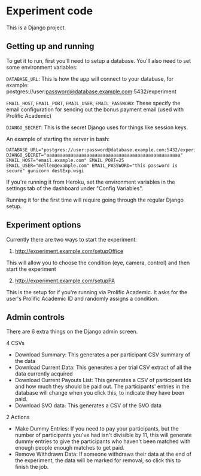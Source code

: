 # Experiment code

This is a Django project.

## Getting up and running

To get it to run, first you'll need to setup a database. You'll also need to set some environment variables:

`DATABASE_URL`: This is how the app will connect to your database, for example: postgres://user:password@database.example.com:5432/experiment

`EMAIL_HOST`, `EMAIL_PORT`, `EMAIL_USER`, `EMAIL_PASSWORD`: These specify the email configuration for sending out the bonus payment email (used with Prolific Academic)

`DJANGO_SECRET`: This is the secret Django uses for things like session keys.

An example of starting the server in bash:

    DATABASE_URL="postgres://user:password@database.example.com:5432/experiment" DJANGO_SECRET="aaaaaaaaaaaaaaaaaaaaaaaaaaaaaaaaaaaaaaaaaaaaaaaaaa" EMAIL_HOST="email.example.com" EMAIL_PORT=25 EMAIL_USER="mellen@example.com" EMAIL_PASSWORD="this password is secure" gunicorn destExp.wsgi

If you're running it from Heroku, set the environment variables in the settings tab of the dashboard under "Config Variables".

Running it for the first time will require going through the regular Django setup.

## Experiment options

Currently there are two ways to start the experiment:

1. http://experiment.example.com/setupOffice

This will allow you to choose the condition (eye, camera, control) and then start the experiment

2. http://experiment.example.com/setupPA

This is the setup for if you're running via Prolific Academic. It asks for the user's Prolific Academic ID and randomly assigns a condition.

## Admin controls

There are 6 extra things on the Django admin screen.

4 CSVs

- Download Summary: This generates a per participant CSV summary of the data
- Download Current Data: This generates a per trial CSV extract of all the data currently acquired
- Download Current Payouts List: This generates a CSV of participant Ids and how much they should be paid out. The participants' entries in the database will change when you click this, to indicate they have been paid.
- Download SVO data: This generates a CSV of the SVO data

2 Actions

- Make Dummy Entries: If you need to pay your participants, but the number of participants you've had isn't divisible by 11, this will generate dummy entries to give the participants who haven't been matched with enough people enough matches to get paid.
- Remove Withdrawn Data: If someone withdraws their data at the end of the experiment, the data will be marked for removal, so click this to finish the job.
